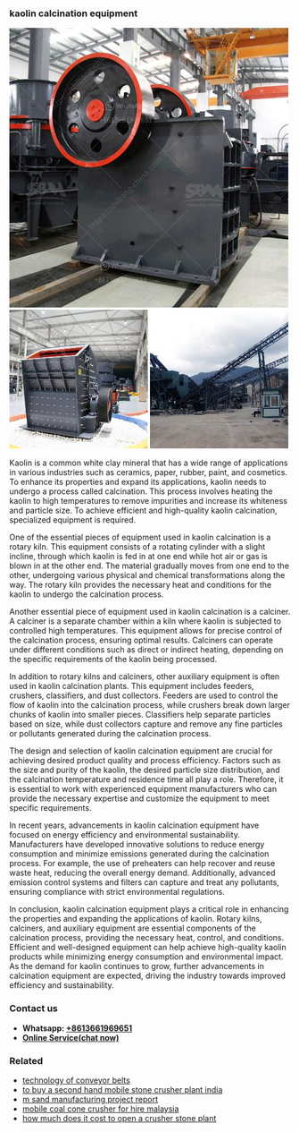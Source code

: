 <h3>kaolin calcination equipment</h3><img src='1708663291.jpg' alt=''><p>Kaolin is a common white clay mineral that has a wide range of applications in various industries such as ceramics, paper, rubber, paint, and cosmetics. To enhance its properties and expand its applications, kaolin needs to undergo a process called calcination. This process involves heating the kaolin to high temperatures to remove impurities and increase its whiteness and particle size. To achieve efficient and high-quality kaolin calcination, specialized equipment is required.</p><p>One of the essential pieces of equipment used in kaolin calcination is a rotary kiln. This equipment consists of a rotating cylinder with a slight incline, through which kaolin is fed in at one end while hot air or gas is blown in at the other end. The material gradually moves from one end to the other, undergoing various physical and chemical transformations along the way. The rotary kiln provides the necessary heat and conditions for the kaolin to undergo the calcination process.</p><p>Another essential piece of equipment used in kaolin calcination is a calciner. A calciner is a separate chamber within a kiln where kaolin is subjected to controlled high temperatures. This equipment allows for precise control of the calcination process, ensuring optimal results. Calciners can operate under different conditions such as direct or indirect heating, depending on the specific requirements of the kaolin being processed.</p><p>In addition to rotary kilns and calciners, other auxiliary equipment is often used in kaolin calcination plants. This equipment includes feeders, crushers, classifiers, and dust collectors. Feeders are used to control the flow of kaolin into the calcination process, while crushers break down larger chunks of kaolin into smaller pieces. Classifiers help separate particles based on size, while dust collectors capture and remove any fine particles or pollutants generated during the calcination process.</p><p>The design and selection of kaolin calcination equipment are crucial for achieving desired product quality and process efficiency. Factors such as the size and purity of the kaolin, the desired particle size distribution, and the calcination temperature and residence time all play a role. Therefore, it is essential to work with experienced equipment manufacturers who can provide the necessary expertise and customize the equipment to meet specific requirements.</p><p>In recent years, advancements in kaolin calcination equipment have focused on energy efficiency and environmental sustainability. Manufacturers have developed innovative solutions to reduce energy consumption and minimize emissions generated during the calcination process. For example, the use of preheaters can help recover and reuse waste heat, reducing the overall energy demand. Additionally, advanced emission control systems and filters can capture and treat any pollutants, ensuring compliance with strict environmental regulations.</p><p>In conclusion, kaolin calcination equipment plays a critical role in enhancing the properties and expanding the applications of kaolin. Rotary kilns, calciners, and auxiliary equipment are essential components of the calcination process, providing the necessary heat, control, and conditions. Efficient and well-designed equipment can help achieve high-quality kaolin products while minimizing energy consumption and environmental impact. As the demand for kaolin continues to grow, further advancements in calcination equipment are expected, driving the industry towards improved efficiency and sustainability.</p><h3>Contact us</h3><ul><li><strong>Whatsapp:&nbsp;<a href="https://wa.me/8613661969651">+8613661969651</a></strong></li><li><a href="https://swt.shibang-china.com/?git&amp;zhl&amp;kaolin calcination equipment"><strong>Online Service(chat now)</strong></a></li></ul><h3>Related</h3><ul><li><a href='technology of conveyor belts.md'>technology of conveyor belts</a></li><li><a href='to buy a second hand mobile stone crusher plant india.md'>to buy a second hand mobile stone crusher plant india</a></li><li><a href='m sand manufacturing project report.md'>m sand manufacturing project report</a></li><li><a href='mobile coal cone crusher for hire malaysia.md'>mobile coal cone crusher for hire malaysia</a></li><li><a href='how much does it cost to open a crusher stone plant.md'>how much does it cost to open a crusher stone plant</a></li></ul>